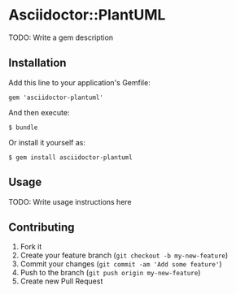 # Asciidoctor::PlantUML
TODO: Write a gem description

## Installation

Add this line to your application's Gemfile:

    gem 'asciidoctor-plantuml'

And then execute:

    $ bundle

Or install it yourself as:

    $ gem install asciidoctor-plantuml

## Usage

TODO: Write usage instructions here

## Contributing

1. Fork it
2. Create your feature branch (`git checkout -b my-new-feature`)
3. Commit your changes (`git commit -am 'Add some feature'`)
4. Push to the branch (`git push origin my-new-feature`)
5. Create new Pull Request
